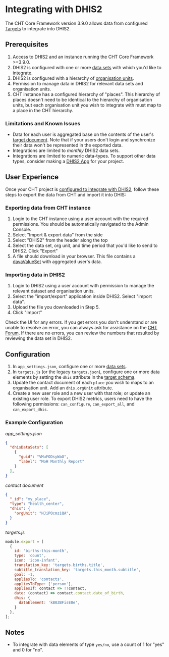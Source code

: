 # Integrating with DHIS2

The CHT Core Framework version 3.9.0 allows data from configured [Targets](./developing-community-health-applications.md#targets) to integrate into DHIS2.

## Prerequisites

1. Access to DHIS2 and an instance running the CHT Core Framework >=3.9.0.
1. DHIS2 is configured with one or more [data sets](https://docs.dhis2.org/2.22/en/user/html/ch06.html) with which you'd like to integrate.
1. DHIS2 is configured with a hierarchy of [organisation units](https://docs.dhis2.org/2.27/en/implementer/html/ch10.html).
1. Permission to manage data in DHIS2 for relevant data sets and organisation units.
1. CHT instance has a configured hierarchy of "places". This hierarchy of places doesn't need to be identical to the hierarchy of organisation units, but each organisation unit you wish to integrate with must map to a place in the CHT hierarchy.

### Limitations and Known Issues

* Data for each user is aggregated base on the contents of the user's [target document](../development/db-schema.md#targets). Note that if your users don't login and synchronize their data won't be represented in the exported data.
* Integrations are limited to _monthly_ DHIS2 data sets.
* Integrations are limited to numeric data-types. To support other data types, consider making a [DHIS2 App](https://docs.dhis2.org/master/en/developer/html/apps_creating_apps.html) for your project.

## User Experience

Once your CHT project is [configured to integrate with DHIS2](#configuration), follow these steps to export the data from CHT and import it into DHIS:

### Exporting data from CHT instance

1. Login to the CHT instance using a user account with the required permissions. You should be automatically navigated to the Admin Console.
1. Select "Import & export data" from the side
1. Select "DHIS2" from the header along the top
1. Select the data set, org unit, and time period that you'd like to send to DHIS2. Click "Export"
1. A file should download in your browser. This file contains a [davaValueSet](https://docs.dhis2.org/master/en/developer/html/webapi_data_values.html) with aggregated user's data.

### Importing data in DHIS2

1. Login to DHIS2 using a user account with permission to manage the relevant dataset and organisation units.
1. Select the "import/export" application inside DHIS2. Select "import data".
1. Upload the file you downloaded in Step 5.
1. Click "Import"

Check the UI for any errors. If you get errors you don't understand or are unable to resolve an error, you can always ask for assistance on the [CHT Forum](https://forum.communityhealthtoolkit.org/c/support/18). If there are no errors, you can review the numbers that resulted by reviewing the data set in DHIS2.

## Configuration

1. In `app_settings.json`, configure one or more [data sets](./app-settings.md#dhis2-data-sets).
1. In `targets.js` (or the legacy `targets.json`), configure one or more data elements by setting the `dhis` attribute in the [target schema](./developing-community-health-applications.md#target-schema).
1. Update the contact document of each `place` you wish to maps to an organisation unit. Add an `dhis.orgUnit` attribute.
1. Create a new user role and a new user with that role; or update an existing user role. To export DHIS2 metrics, users need to have the following permissions: `can_configure`, `can_export_all`, and `can_export_dhis`.

### Example Configuration

*app_settings.json*

```json
{
  "dhisDataSets": [
    {
      "guid": "VMuFODsyWaO",
      "label": "MoH Monthly Report"
    }
  ],
}
```

*contact document*

```json
{
  "_id": "my_place",
  "type": "health_center",
  "dhis": {
    "orgUnit": "HJiPOcmziQA",
  }
}
```

*targets.js*

```javascript
module.export = [
  {
    id: 'births-this-month',
    type: 'count',
    icon: 'icon-infant',
    translation_key: 'targets.births.title',
    subtitle_translation_key: 'targets.this_month.subtitle',
    goal: -1,
    appliesTo: 'contacts',
    appliesToType: ['person'],
    appliesIf: contact => !!contact,
    date: (contact) => contact.contact.date_of_birth,
    dhis: {
      dataElement: 'kB0ZBFisE0e',
    }
  },
];
```

## Notes

* To integrate with data elements of type `yes/no`, use a count of 1 for "yes" and 0 for "no".
